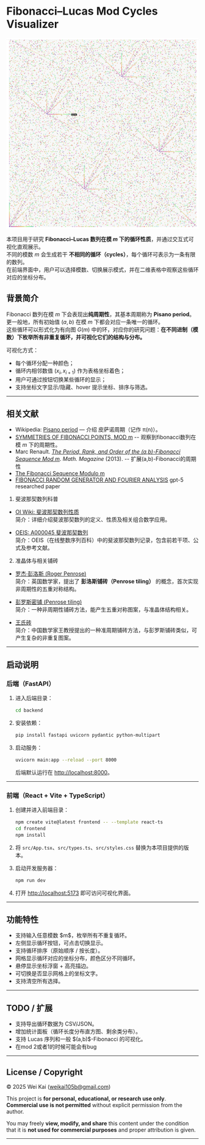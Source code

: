 # Fibonacci–Lucas Mod Cycles Visualizer

![斐波那契数列模300的前30序列](figs/mod300_fib_30seqs.png)


本项目用于研究 **Fibonacci–Lucas 数列在模 $m$ 下的循环性质**，并通过交互式可视化直观展示。  
不同的模数 $m$ 会生成若干 **不相同的循环（cycles）**，每个循环可表示为一条有限的数列。  
在前端界面中，用户可以选择模数、切换展示模式，并在二维表格中观察这些循环对应的坐标分布。

## 背景简介

Fibonacci 数列在模 $m$ 下会表现出**纯周期性**，其基本周期称为 **Pisano period**。  
更一般地，所有初始值 $(a,b)$ 在模 $m$ 下都会对应一条唯一的循环。  
这些循环可以形式化为有向图 $G(m)$ 中的环，对应你的研究问题：**在不同进制（模数）下枚举所有非重复循环，并可视化它们的结构与分布。**

可视化方式：  
- 每个循环分配一种颜色；  
- 循环内相邻数值 $(x_i, x_{i+1})$ 作为表格坐标着色；  
- 用户可通过按钮切换某些循环的显示；  
- 支持坐标文字显示/隐藏、hover 提示坐标、排序与筛选。

---

## 相关文献

- Wikipedia: [Pisano period](https://en.wikipedia.org/wiki/Pisano_period) — 介绍 皮萨诺周期（记作 π(n)）。 
- [SYMMETRIES OF FIBONACCI POINTS, MOD m](https://webspace.ship.edu/msrenault/fibonacci/Renault%20-%20Symmetries%20of%20Fibonacci%20Points%20Mod%20m.pdf) -- 观察到fibonacci数列在模 $m$ 下的周期性。
- Marc Renault. [*The Period, Rank, and Order of the (a,b)-Fibonacci Sequence Mod m*](https://webspace.ship.edu/msrenault/fibonacci/RenaultPeriodRankOrderMathMag.pdf). *Math. Magazine* (2013).   -- 扩展(a,b)-Fibonacci的周期性
- [The Fibonacci Sequence Modulo m](https://webspace.ship.edu/msrenault/fibonacci/fib.htm)
- [FIBONACCI RANDOM GENERATOR AND FOURIER ANALYSIS](https://surim.stanford.edu/sites/g/files/sbiybj26191/files/media/file/fibonacci_random_generator_and_fourier_analysis_0.pdf) gpt-5 researched paper

1. 斐波那契数列科普

- [OI Wiki: 斐波那契数列性质](https://oi-wiki.org/math/combinatorics/fibonacci/)  
  简介：详细介绍斐波那契数列的定义、性质及相关组合数学应用。

- [OEIS: A000045 斐波那契数列](https://oeis.org/A000045)  
  简介：OEIS（在线整数序列百科）中的斐波那契数列记录，包含前若干项、公式及参考文献。
  
2. 准晶体与相关铺砖

- [罗杰·彭洛斯 (Roger Penrose)](https://zh.wikipedia.org/wiki/%E7%BE%85%E5%82%91%C2%B7%E6%BD%98%E6%B4%9B%E6%96%AF)  
  简介：英国数学家，提出了 **彭洛斯铺砖（Penrose tiling）** 的概念，首次实现非周期性的五重对称结构。

- [彭罗斯密铺 (Penrose tiling)](https://zh.wikipedia.org/wiki/%E5%BD%AD%E7%BE%85%E6%96%AF%E5%AF%86%E9%8B%AA)  
  简介：一种非周期性铺砖方法，能产生五重对称图案，与准晶体结构相关。

- [王氏砖](https://zh.wikipedia.org/wiki/%E7%8E%8B%E6%B0%8F%E7%A0%96)  
  简介：中国数学家王教授提出的一种准周期铺砖方法，与彭罗斯铺砖类似，可产生复杂的非重复图案。
---

## 启动说明

### 后端（FastAPI）
1. 进入后端目录：
   ```bash
   cd backend
    ```

2. 安装依赖：

   ```bash
   pip install fastapi uvicorn pydantic python-multipart
   ```
3. 启动服务：

   ```bash
   uvicorn main:app --reload --port 8000
   ```

   后端默认运行在 [http://localhost:8000](http://localhost:8000)。

---

### 前端（React + Vite + TypeScript）

1. 创建并进入前端目录：

   ```bash
   npm create vite@latest frontend -- --template react-ts
   cd frontend
   npm install
   ```
2. 将 `src/App.tsx`、`src/types.ts`、`src/styles.css` 替换为本项目提供的版本。
3. 启动开发服务器：

   ```bash
   npm run dev
   ```
4. 打开 [http://localhost:5173](http://localhost:5173) 即可访问可视化界面。

---

## 功能特性

* 支持输入任意模数 \$m\$，枚举所有不重复循环。
* 左侧显示循环按钮，可点击切换显示。
* 支持循环排序（原始顺序 / 按长度）。
* 网格显示循环对应的坐标分布，颜色区分不同循环。
* 悬停显示坐标浮窗 + 高亮描边。
* 可切换是否显示网格上的坐标文字。
* 支持清空所有选择。

---

## TODO / 扩展

* 支持导出循环数据为 CSV/JSON。
* 增加统计面板（循环长度分布直方图、剩余类分布）。
* 支持 Lucas 序列和一般 \$(a,b)\$-Fibonacci 的可视化。
* 在mod 2或者1的时候可能会有bug

---

## License / Copyright

© 2025 Wei Kai (weikai105b@gmail.com)  

This project is **for personal, educational, or research use only**.  
**Commercial use is not permitted** without explicit permission from the author.  

You may freely **view, modify, and share** this content under the condition that it is **not used for commercial purposes** and proper attribution is given.

---

